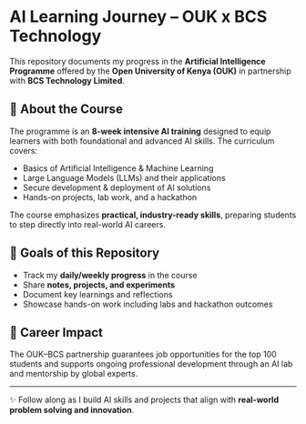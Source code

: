 # AI Learning Journey – OUK x BCS Technology  

This repository documents my progress in the **Artificial Intelligence Programme** offered by the **Open University of Kenya (OUK)** in partnership with **BCS Technology Limited**.  

## 📌 About the Course  
The programme is an **8-week intensive AI training** designed to equip learners with both foundational and advanced AI skills. The curriculum covers:  
- Basics of Artificial Intelligence & Machine Learning  
- Large Language Models (LLMs) and their applications  
- Secure development & deployment of AI solutions  
- Hands-on projects, lab work, and a hackathon  

The course emphasizes **practical, industry-ready skills**, preparing students to step directly into real-world AI careers.  

## 🎯 Goals of this Repository  
- Track my **daily/weekly progress** in the course  
- Share **notes, projects, and experiments**  
- Document key learnings and reflections  
- Showcase hands-on work including labs and hackathon outcomes  

## 🚀 Career Impact  
The OUK–BCS partnership guarantees job opportunities for the top 100 students and supports ongoing professional development through an AI lab and mentorship by global experts.  

---

✨ Follow along as I build AI skills and projects that align with **real-world problem solving and innovation**.
